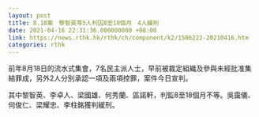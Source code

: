 ```yaml
---
layout: post
title: 8.18案　黎智英等5人判囚8至18個月　4人緩刑
date: 2021-04-16 22:31:36.000000000 +08:00
link: https://news.rthk.hk/rthk/ch/component/k2/1586222-20210416.htm
categories: rthk
---
```


前年8月18日的流水式集會，7名民主派人士，早前被裁定組織及參與未經批准集結罪成，另外2人分別承認一項及兩項控罪，案件今日宣判。

其中黎智英、李卓人、梁國雄、何秀蘭、區諾軒，判監8至18個月不等。吳靄儀、何俊仁、梁耀忠、李柱銘獲判緩刑。
